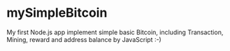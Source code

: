 # mySimpleBitcoin
My first Node.js app implement simple basic Bitcoin, including Transaction, Mining, reward and address balance by JavaScript :-)
